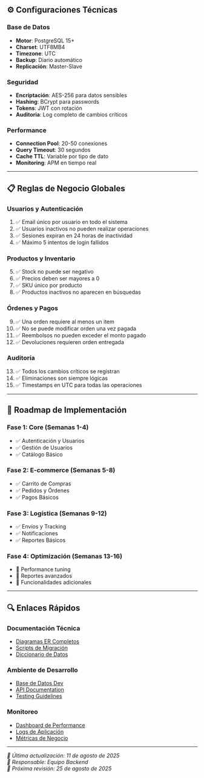 ## ⚙️ Configuraciones Técnicas

### Base de Datos
- **Motor**: PostgreSQL 15+
- **Charset**: UTF8MB4
- **Timezone**: UTC
- **Backup**: Diario automático
- **Replicación**: Master-Slave

### Seguridad
- **Encriptación**: AES-256 para datos sensibles
- **Hashing**: BCrypt para passwords
- **Tokens**: JWT con rotación
- **Auditoria**: Log completo de cambios críticos

### Performance
- **Connection Pool**: 20-50 conexiones
- **Query Timeout**: 30 segundos
- **Cache TTL**: Variable por tipo de dato
- **Monitoring**: APM en tiempo real

---

## 📋 Reglas de Negocio Globales

### Usuarios y Autenticación
1. ✅ Email único por usuario en todo el sistema
2. ✅ Usuarios inactivos no pueden realizar operaciones
3. ✅ Sesiones expiran en 24 horas de inactividad
4. ✅ Máximo 5 intentos de login fallidos

### Productos y Inventario
5. ✅ Stock no puede ser negativo
6. ✅ Precios deben ser mayores a 0
7. ✅ SKU único por producto
8. ✅ Productos inactivos no aparecen en búsquedas

### Órdenes y Pagos
9. ✅ Una orden requiere al menos un item
10. ✅ No se puede modificar orden una vez pagada
11. ✅ Reembolsos no pueden exceder el monto pagado
12. ✅ Devoluciones requieren orden entregada

### Auditoría
13. ✅ Todos los cambios críticos se registran
14. ✅ Eliminaciones son siempre lógicas
15. ✅ Timestamps en UTC para todas las operaciones

---

## 🚀 Roadmap de Implementación

### Fase 1: Core (Semanas 1-4)
- ✅ Autenticación y Usuarios
- ✅ Gestión de Usuarios  
- ✅ Catálogo Básico

### Fase 2: E-commerce (Semanas 5-8)
- ✅ Carrito de Compras
- ✅ Pedidos y Órdenes
- ✅ Pagos Básicos

### Fase 3: Logística (Semanas 9-12)
- ✅ Envíos y Tracking
- ✅ Notificaciones
- ✅ Reportes Básicos

### Fase 4: Optimización (Semanas 13-16)
- 🔄 Performance tuning
- 🔄 Reportes avanzados
- 🔄 Funcionalidades adicionales

---

## 🔍 Enlaces Rápidos

### Documentación Técnica
- [Diagramas ER Completos](link)
- [Scripts de Migración](link)
- [Diccionario de Datos](link)

### Ambiente de Desarrollo
- [Base de Datos Dev](link)
- [API Documentation](link)
- [Testing Guidelines](link)

### Monitoreo
- [Dashboard de Performance](link)
- [Logs de Aplicación](link)
- [Métricas de Negocio](link)

---

*📝 Última actualización: 11 de agosto de 2025*  
*👥 Responsable: Equipo Backend*  
*🔄 Próxima revisión: 25 de agosto de 2025*

